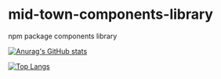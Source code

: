 # mid-town-components-library
npm package components library

[![Anurag's GitHub stats](https://github-readme-stats.vercel.app/api?username=GLRJr)](https://github.com/GLRJr/github-readme-stats)

[![Top Langs](https://github-readme-stats.vercel.app/api/top-langs/?username=)](https://github.com/anuraghazra/github-readme-stats)
